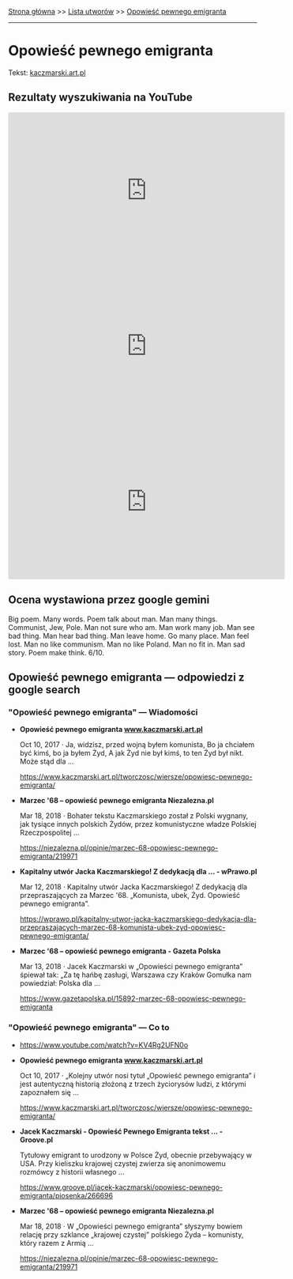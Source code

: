 [Strona główna](../index.md) >> [Lista utworów](../list.md) >> [Opowieść pewnego emigranta](389.md)

---

# Opowieść pewnego emigranta

Tekst: [kaczmarski.art.pl](https://www.kaczmarski.art.pl/tworczosc/wiersze/opowiesc-pewnego-emigranta/)

## Rezultaty wyszukiwania na YouTube

<iframe width="560" height="315" src="https://www.youtube.com/embed/KV4Rg2UFN0o?si=IdontcarewhotheIRSsendsImnotpayingtaxes" title="YouTube video player" frameborder="0" allow="accelerometer; autoplay; clipboard-write; encrypted-media; gyroscope; picture-in-picture; web-share" referrerpolicy="strict-origin-when-cross-origin" allowfullscreen></iframe>

<iframe width="560" height="315" src="https://www.youtube.com/embed/dC7E4RJD8FY?si=IdontcarewhotheIRSsendsImnotpayingtaxes" title="YouTube video player" frameborder="0" allow="accelerometer; autoplay; clipboard-write; encrypted-media; gyroscope; picture-in-picture; web-share" referrerpolicy="strict-origin-when-cross-origin" allowfullscreen></iframe>

<iframe width="560" height="315" src="https://www.youtube.com/embed/grYEb0n75YQ?si=IdontcarewhotheIRSsendsImnotpayingtaxes" title="YouTube video player" frameborder="0" allow="accelerometer; autoplay; clipboard-write; encrypted-media; gyroscope; picture-in-picture; web-share" referrerpolicy="strict-origin-when-cross-origin" allowfullscreen></iframe>

## Ocena wystawiona przez google gemini

Big poem. Many words. Poem talk about man. Man many things. Communist, Jew, Pole. Man not sure who am. Man work many job. Man see bad thing. Man hear bad thing. Man leave home. Go many place. Man feel lost. Man no like communism. Man no like Poland. Man no fit in. Man sad story. Poem make think. 6/10. 


## Opowieść pewnego emigranta — odpowiedzi z google search

### "Opowieść pewnego emigranta" — Wiadomości

- **Opowieść pewnego emigranta www.kaczmarski.art.pl**

    Oct 10, 2017  ·  Ja, widzisz, przed wojną byłem komunista, Bo ja chciałem być kimś, bo ja byłem Żyd, A jak Żyd nie był kimś, to ten Żyd był nikt. Może stąd dla ... 

   <https://www.kaczmarski.art.pl/tworczosc/wiersze/opowiesc-pewnego-emigranta/>
- **Marzec '68 – opowieść pewnego emigranta  Niezalezna.pl**

    Mar 18, 2018  ·  Bohater tekstu Kaczmarskiego został z Polski wygnany, jak tysiące innych polskich Żydów, przez komunistyczne władze Polskiej Rzeczpospolitej ... 

   <https://niezalezna.pl/opinie/marzec-68-opowiesc-pewnego-emigranta/219971>
- **Kapitalny utwór Jacka Kaczmarskiego! Z dedykacją dla ... - wPrawo.pl**

    Mar 12, 2018  ·  Kapitalny utwór Jacka Kaczmarskiego! Z dedykacją dla przepraszających za Marzec '68. „Komunista, ubek, Żyd. Opowieść pewnego emigranta”. 

   <https://wprawo.pl/kapitalny-utwor-jacka-kaczmarskiego-dedykacja-dla-przepraszajacych-marzec-68-komunista-ubek-zyd-opowiesc-pewnego-emigranta/>
- **Marzec '68 – opowieść pewnego emigranta - Gazeta Polska**

    Mar 13, 2018  ·  Jacek Kaczmarski w „Opowieści pewnego emigranta” śpiewał tak: „Za tę hańbę zasługi, Warszawa czy Kraków Gomułka nam powiedział: Polska dla ... 

   <https://www.gazetapolska.pl/15892-marzec-68-opowiesc-pewnego-emigranta>

### "Opowieść pewnego emigranta" — Co to

- <https://www.youtube.com/watch?v=KV4Rg2UFN0o>
- **Opowieść pewnego emigranta www.kaczmarski.art.pl**

    Oct 10, 2017  ·  „Kolejny utwór nosi tytuł „Opowieść pewnego emigranta” i jest autentyczną historią złożoną z trzech życiorysów ludzi, z którymi zapoznałem się ... 

   <https://www.kaczmarski.art.pl/tworczosc/wiersze/opowiesc-pewnego-emigranta/>
- **Jacek Kaczmarski - Opowieść Pewnego Emigranta tekst ... - Groove.pl**

    Tytułowy emigrant to urodzony w Polsce Żyd, obecnie przebywający w USA. Przy kieliszku krajowej czystej zwierza się anonimowemu rozmówcy z historii własnego ... 

   <https://www.groove.pl/jacek-kaczmarski/opowiesc-pewnego-emigranta/piosenka/266696>
- **Marzec '68 – opowieść pewnego emigranta  Niezalezna.pl**

    Mar 18, 2018  ·  W „Opowieści pewnego emigranta” słyszymy bowiem relację przy szklance „krajowej czystej” polskiego Żyda – komunisty, który razem z Armią ... 

   <https://niezalezna.pl/opinie/marzec-68-opowiesc-pewnego-emigranta/219971>

